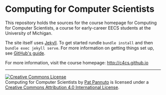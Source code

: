 # Computing for Computer Scientists

This repository holds the sources for the course homepage for Computing for Computer Scientists,
a course for early-career EECS students at the University of Michigan.

The site itself uses [Jekyll](https://jekyllrb.com/). To get started rundle
`bundle install` and then `bundle exec jekyll serve`. For more information on
getting things set up, see [GitHub's guide](https://help.github.com/articles/using-jekyll-with-pages/).

For more information, visit the course homepage: http://c4cs.github.io

---------------------

<a rel="license" href="http://creativecommons.org/licenses/by/4.0/"><img alt="Creative Commons License" style="border-width:0" src="https://i.creativecommons.org/l/by/4.0/88x31.png" /></a><br /><span xmlns:dct="http://purl.org/dc/terms/" property="dct:title">Computing for Computer Scientists</span> by <a xmlns:cc="http://creativecommons.org/ns#" href="http://patpannuto.com" property="cc:attributionName" rel="cc:attributionURL">Pat Pannuto</a> is licensed under a <a rel="license" href="http://creativecommons.org/licenses/by/4.0/">Creative Commons Attribution 4.0 International License</a>.

